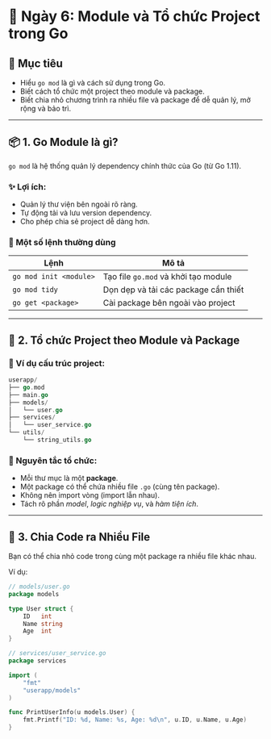 # 📘 Ngày 6: Module và Tổ chức Project trong Go

## 🎯 Mục tiêu

- Hiểu `go mod` là gì và cách sử dụng trong Go.
- Biết cách tổ chức một project theo module và package.
- Biết chia nhỏ chương trình ra nhiều file và package để dễ quản lý, mở rộng và bảo trì.

---

## 📦 1. Go Module là gì?

`go mod` là hệ thống quản lý dependency chính thức của Go (từ Go 1.11).

### ✨ Lợi ích:

- Quản lý thư viện bên ngoài rõ ràng.
- Tự động tải và lưu version dependency.
- Cho phép chia sẻ project dễ dàng hơn.

### 🔧 Một số lệnh thường dùng

| Lệnh                       | Mô tả                                  |
|----------------------------|-----------------------------------------|
| `go mod init <module>`     | Tạo file `go.mod` và khởi tạo module   |
| `go mod tidy`              | Dọn dẹp và tải các package cần thiết   |
| `go get <package>`         | Cài package bên ngoài vào project      |

---

## 🧱 2. Tổ chức Project theo Module và Package

### 📁 Ví dụ cấu trúc project:
```go
userapp/
├── go.mod
├── main.go
├── models/
│   └── user.go
├── services/
│   └── user_service.go
└── utils/
    └── string_utils.go
```


### 📌 Nguyên tắc tổ chức:

- Mỗi thư mục là một **package**.
- Một package có thể chứa nhiều file `.go` (cùng tên package).
- Không nên import vòng (import lẫn nhau).
- Tách rõ phần *model*, *logic nghiệp vụ*, và *hàm tiện ích*.

---

## 📂 3. Chia Code ra Nhiều File

Bạn có thể chia nhỏ code trong cùng một package ra nhiều file khác nhau.

Ví dụ:

```go
// models/user.go
package models

type User struct {
    ID   int
    Name string
    Age  int
}
```
```go
// services/user_service.go
package services

import (
    "fmt"
    "userapp/models"
)

func PrintUserInfo(u models.User) {
    fmt.Printf("ID: %d, Name: %s, Age: %d\n", u.ID, u.Name, u.Age)
}
```
